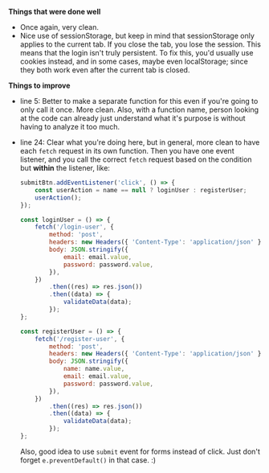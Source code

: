 **Things that were done well**

-   Once again, very clean.
-   Nice use of sessionStorage, but keep in mind that sessionStorage only applies to the current tab. If you close the tab, you lose the session. This means that the login isn't truly persistent. To fix this, you'd usually use cookies instead, and in some cases, maybe even localStorage; since they both work even after the current tab is closed.

**Things to improve**

-   line 5: Better to make a separate function for this even if you're going to only call it once. More clean. Also, with a function name, person looking at the code can already just understand what it's purpose is without having to analyze it too much.
-   line 24: Clear what you're doing here, but in general, more clean to have each `fetch` request in its own function. Then you have one event listener, and you call the correct `fetch` request based on the condition but **within** the listener, like:

    ```js
    submitBtn.addEventListener('click', () => {
        const userAction = name == null ? loginUser : registerUser;
        userAction();
    });

    const loginUser = () => {
        fetch('/login-user', {
            method: 'post',
            headers: new Headers({ 'Content-Type': 'application/json' }),
            body: JSON.stringify({
                email: email.value,
                password: password.value,
            }),
        })
            .then((res) => res.json())
            .then((data) => {
                validateData(data);
            });
    };

    const registerUser = () => {
        fetch('/register-user', {
            method: 'post',
            headers: new Headers({ 'Content-Type': 'application/json' }),
            body: JSON.stringify({
                name: name.value,
                email: email.value,
                password: password.value,
            }),
        })
            .then((res) => res.json())
            .then((data) => {
                validateData(data);
            });
    };
    ```

    Also, good idea to use `submit` event for forms instead of click. Just don't forget `e.preventDefault()` in that case. :)

